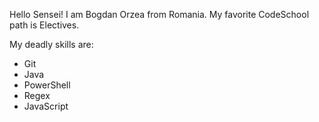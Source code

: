 Hello Sensei!
I am Bogdan Orzea from Romania.
My favorite CodeSchool path is Electives.

My deadly skills are:
* Git
* Java
* PowerShell
* Regex
* JavaScript
